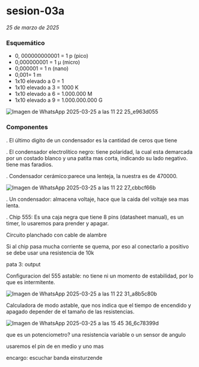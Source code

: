 # sesion-03a
*25 de marzo de 2025*

### Esquemático

- 0, 000000000001 = 1 p (pico)
- 0,000000001 = 1 μ (micro)
- 0,000001 = 1 n (nano)
- 0,001= 1 m
- 1x10 elevado a 0 = 1
- 1x10 elevado a 3 = 1000 K
- 1x10 elevado a 6 = 1.000.000 M
- 1x10 elevado a 9 = 1.000.000.000 G

![Imagen de WhatsApp 2025-03-25 a las 11 22 25_e963d055](https://github.com/user-attachments/assets/f729f5ba-8090-4adf-b151-31c289491d7d)

### Componentes 

. El último digito de un condensador es la cantidad de ceros que tiene 

. El condensador electrolítico negro: tiene polaridad, la cual esta demarcada por un costado blanco y una patita mas corta, indicando su lado negativo. tiene mas faradios.

. Condensador cerámico:parece una lenteja, la nuestra es de 470000.

![Imagen de WhatsApp 2025-03-25 a las 11 22 27_cbbcf66b](https://github.com/user-attachments/assets/fe17c839-1095-4f06-8c38-6dadb02766bf)

. Un condensador: almacena voltaje, hace que la caida del voltaje sea mas lenta.

. Chip 555: Es una caja negra que tiene 8 pins (datasheet manual), es un timer, lo usaremos para prender y apagar.

 Circuito planchado con cable de alambre

 Si al chip pasa mucha corriente se quema, por eso al conectarlo a positivo se debe usar una resistencia de 10k 

 pata 3: output

 Configuracion del 555 astable: no tiene ni un momento de estabilidad, por lo que es intermitente.

![Imagen de WhatsApp 2025-03-25 a las 11 22 31_a8b5c80b](https://github.com/user-attachments/assets/7491d502-fa3a-4db2-9db1-552694c33953)


 Calculadora de modo astable, que nos indica que el tiempo de encendido y apagado depender de el tamaño de las resistencias.

![Imagen de WhatsApp 2025-03-25 a las 15 45 36_6c78399d](https://github.com/user-attachments/assets/dcc6be51-914a-4d16-abe3-dcef4e2d7509)

 que es un potenciometro? una resistencia variable o un sensor de angulo

 usaremos el pin de en medio y uno mas


encargo: escuchar banda einsturzende

